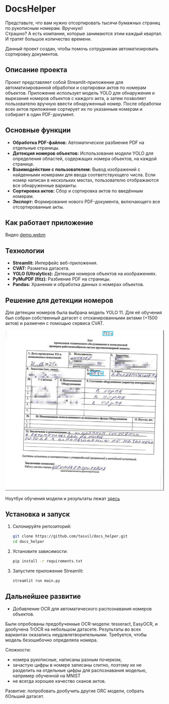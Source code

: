 # DocsHelper
Представьте, что вам нужно отсортировать тысячи бумажных страниц по рукописным номерам. Вручную!  
Страшно? А есть компании, которые занимаются этим каждый квартал. И тратят большое количество времени.

Данный проект создан, чтобы помочь сотрудникам автоматизировать сортировку документов.

## Описание проекта

Проект представляет собой Streamlit-приложение для автоматизированной обработки и сортировки актов по номерам объектов. Приложение использует модель YOLO для обнаружения и вырезания номеров объектов с каждого акта, а затем позволяет пользователю вручную ввести обнаруженный номер. После обработки всех актов приложение сортирует их по указанным номерам и собирает в один PDF-документ.  

## Основные функции 

- **Обработка PDF-файлов:** Автоматическое разбиение PDF на отдельные страницы.  
- **Детекция номеров объектов:** Использование модели YOLO для определения областей, содержащих номера объектов, на каждой странице.  
- **Взаимодействие с пользователем:** Вывод изображений с найденными номерами для ввода соответствующего числа. Если номер написан в нескольких местах, пользователю отображаются все обнаруженные варианты.  
- **Сортировка актов:** Сбор и сортировка актов по введённым номерам.  
- **Экспорт:** Формирование нового PDF-документа, включающего все отсортированные акты. 

## Как работает приложение
Видео [demo.webm](/files)

## Технологии  
- **Streamlit:** Интерфейс веб-приложения.  
- **CVAT:** Разметка датасета.
- **YOLO (Ultralytics):** Детекция номеров объектов на изображениях.  
- **PyMuPDF (fitz):** Разбиение PDF на страницы.  
- **Pandas:** Хранение и обработка данных о номерах объектов.  

## Решение для детекции номеров

Для детекции номеров была выбрана модель YOLO 11. Для её обучения был собран собственный датасет с отсканированными актами (+1500 актов) и размечен с помощью сервиса CVAT. 

![files/cvat_sample.jpg](files/cvat_sample.jpg)

Ноутбук обучения модели и результаты лежат [здесь](/notebooks)

## Установка и запуск  

1. Склонируйте репозиторий:  
   ```bash  
   git clone https://github.com/tasvil/docs_helper.git
   cd docs_helper 
   ```  
2. Установите зависимости:  
   ```bash  
   pip install -r requirements.txt  
   ```  
3. Запустите приложение Streamlit:  
   ```bash  
   streamlit run main.py  
   ```  
 

## Дальнейшее развитие

- Добавление OCR для автоматического распознавания номеров объектов.  

Были опробованы предобученные OCR-модели: tesseract, EasyOCR, и дообучена TrOCR на небольшом датасете. Результаты во всех вариантах оказались неудовлетворительными. Требуется, чтобы модель безошибочно определяла номера.

Сложности:
- номера рукописные, написаны разным почерком, 
- зачастую цифры в номере записаны слитно, поэтому их не разделить на отдельные цифры для распознавания моделью, например обученной на MNIST
- не всегда хорошее качество сканов актов.

Развитие: попробовать дообучить другие ORC модели, собрать бОльший датасет.